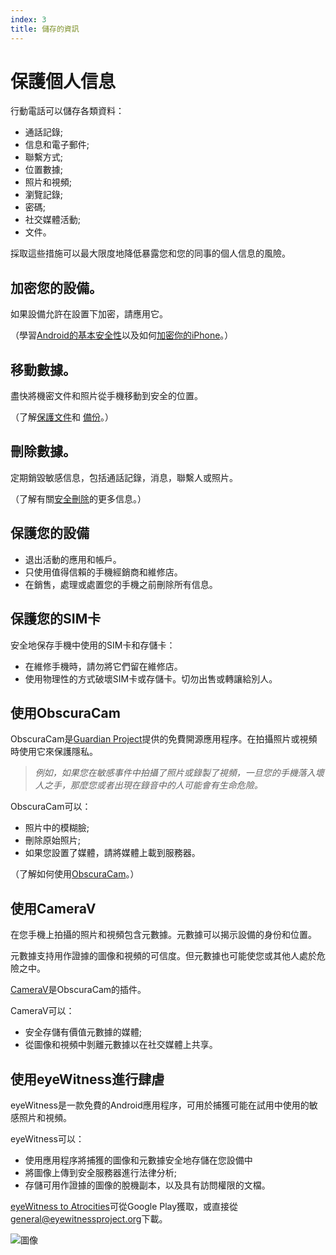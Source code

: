 ```yaml
---
index: 3
title: 儲存的資訊
---
```

# 保護個人信息

行動電話可以儲存各類資料：

*   通話記錄;
*   信息和電子郵件;
*   聯繫方式;
*   位置數據;
*   照片和視頻;
*   瀏覽記錄;
*   密碼;
*   社交媒體活動;
*   文件。

採取這些措施可以最大限度地降低暴露您和您的同事的個人信息的風險。

## 加密您的設備。

如果設備允許在設置下加密，請應用它。

（學習[Android的基本安全性](umbrella://tools/other/s_android.md)以及如何[加密你的iPhone](umbrella://tools/encryption/s_encrypt-your-iphone.md)。）

## 移動數據。

盡快將機密文件和照片從手機移動到安全的位置。

（了解[保護文件](umbrella://information/protecting-files)和
[備份](umbrella://information/backing-up)。）

## 刪除數據。

定期銷毀敏感信息，包括通話記錄，消息，聯繫人或照片。

（了解有關[安全刪除](umbrella://information/safely-deleting)的更多信息。）

## 保護您的設備

*   退出活動的應用和帳戶。
*   只使用值得信賴的手機經銷商和維修店。
*   在銷售，處理或處置您的手機之前刪除所有信息。

## 保護您的SIM卡

安全地保存手機中使用的SIM卡和存儲卡：

*   在維修手機時，請勿將它們留在維修店。
*   使用物理性的方式破壞SIM卡或存儲卡。切勿出售或轉讓給別人。

## 使用ObscuraCam

ObscuraCam是[Guardian Project](https://guardianproject.info/)提供的免費開源應用程序。在拍攝照片或視頻時使用它來保護隱私。

> *例如，如果您在敏感事件中拍攝了照片或錄製了視頻，一旦您的手機落入壞人之手，那麼您或者出現在錄音中的人可能會有生命危險。*

ObscuraCam可以：

*   照片中的模糊臉;
*   刪除原始照片;
*   如果您設置了媒體，請將媒體上載到服務器。

（了解如何使用[ObscuraCam](umbrella://tools/messaging/s_obscuracam.md)。）

## 使用CameraV

在您手機上拍攝的照片和視頻包含元數據。元數據可以揭示設備的身份和位置。

元數據支持用作證據的圖像和視頻的可信度。但元數據也可能使您或其他人處於危險之中。

[CameraV](https://guardianproject.info/apps/camerav/)是ObscuraCam的插件。

CameraV可以：

*   安全存儲有價值元數據的媒體;
*   從圖像和視頻中剝離元數據以在社交媒體上共享。

## 使用eyeWitness進行肆虐

eyeWitness是一款免費的Android應用程序，可用於捕獲可能在試用中使用的敏感照片和視頻。

eyeWitness可以：

*   使用應用程序將捕獲的圖像和元數據安全地存儲在您設備中
*   將圖像上傳到安全服務器進行法律分析;
*   存儲可用作證據的圖像的脫機副本，以及具有訪問權限的文檔。

[eyeWitness to Atrocities](http://www.eyewitnessproject.org/)可從Google Play獲取，或直接從[general@eyewitnessproject.org](general@eyewitnessproject.org)下載。

![圖像](mobile3.png)